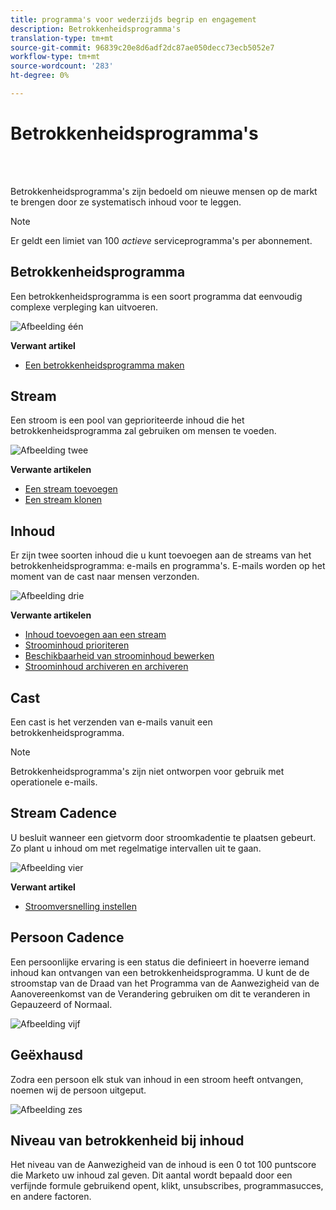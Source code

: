 ```yaml
---
title: programma's voor wederzijds begrip en engagement
description: Betrokkenheidsprogramma's
translation-type: tm+mt
source-git-commit: 96839c20e8d6adf2dc87ae050decc73ecb5052e7
workflow-type: tm+mt
source-wordcount: '283'
ht-degree: 0%

---
```



# Betrokkenheidsprogramma&#39;s

<br> 

Betrokkenheidsprogramma&#39;s zijn bedoeld om nieuwe mensen op de markt te brengen door ze systematisch inhoud voor te leggen.

>[!NOTE]
>
>Er geldt een limiet van 100 _actieve_ serviceprogramma&#39;s per abonnement.

## Betrokkenheidsprogramma

Een betrokkenheidsprogramma is een soort programma dat eenvoudig complexe verpleging kan uitvoeren.

![Afbeelding één](/help/sky/assets/engagement-programs/understanding-engagement-programs/understanding-engagement-programs-1.png)

**Verwant artikel**

* [Een betrokkenheidsprogramma maken](/help/sky/create-an-engagement-program.md)

## Stream

Een stroom is een pool van geprioriteerde inhoud die het betrokkenheidsprogramma zal gebruiken om mensen te voeden.

![Afbeelding twee](/help/sky/assets/engagement-programs/understanding-engagement-programs/understanding-engagement-programs-2.png)

**Verwante artikelen**

* [Een stream toevoegen](/help/sky/add-a-stream-to-an-engagement-program.md)
* [Een stream klonen](/help/sky/clone-a-stream.md)

## Inhoud

Er zijn twee soorten inhoud die u kunt toevoegen aan de streams van het betrokkenheidsprogramma: e-mails en programma&#39;s. E-mails worden op het moment van de cast naar mensen verzonden.

![Afbeelding drie](/help/sky/assets/engagement-programs/understanding-engagement-programs/understanding-engagement-programs-3.png)

**Verwante artikelen**

* [Inhoud toevoegen aan een stream](/help/sky/add-content-to-an-engagement-stream.md)
* [Stroominhoud prioriteren](/help/sky/prioritize-stream-content.md)
* [Beschikbaarheid van stroominhoud bewerken](/help/sky/edit-availability-of-stream-content.md)
* [Stroominhoud archiveren en archiveren](/help/sky/archive-and-unarchive-stream-content.md)

## Cast

Een cast is het verzenden van e-mails vanuit een betrokkenheidsprogramma.

>[!NOTE]
>
>Betrokkenheidsprogramma&#39;s zijn niet ontworpen voor gebruik met operationele e-mails.

## Stream Cadence

U besluit wanneer een gietvorm door stroomkadentie te plaatsen gebeurt. Zo plant u inhoud om met regelmatige intervallen uit te gaan.

![Afbeelding vier](/help/sky/assets/engagement-programs/understanding-engagement-programs/understanding-engagement-programs-4.png)

**Verwant artikel**

* [Stroomversnelling instellen](/help/sky/set-stream-cadence.md)

## Persoon Cadence

Een persoonlijke ervaring is een status die definieert in hoeverre iemand inhoud kan ontvangen van een betrokkenheidsprogramma. U kunt de de stroomstap van de Draad van het Programma van de Aanwezigheid van de Aanovereenkomst van de Verandering gebruiken om dit te veranderen in Gepauzeerd of Normaal.

![Afbeelding vijf](/help/sky/assets/engagement-programs/understanding-engagement-programs/understanding-engagement-programs-5.png)

## Geëxhausd

Zodra een persoon elk stuk van inhoud in een stroom heeft ontvangen, noemen wij de persoon uitgeput.

![Afbeelding zes](/help/sky/assets/engagement-programs/understanding-engagement-programs/understanding-engagement-programs-6.png)

## Niveau van betrokkenheid bij inhoud

Het niveau van de Aanwezigheid van de inhoud is een 0 tot 100 puntscore die Marketo uw inhoud zal geven. Dit aantal wordt bepaald door een verfijnde formule gebruikend opent, klikt, unsubscribes, programmasucces, en andere factoren.
